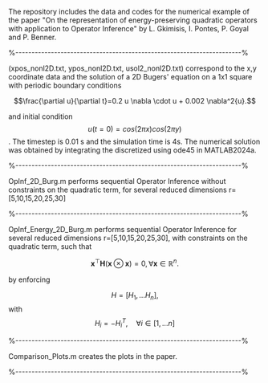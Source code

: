 The repository includes the data and codes for the numerical example of the paper "On the representation of energy-preserving quadratic operators with application to Operator Inference" by L. Gkimisis, I. Pontes, P. Goyal and P. Benner.

%----------------------------------------------------------------------%

(xpos_nonl2D.txt, ypos_nonl2D.txt, usol2_nonl2D.txt) correspond to the x,y coordinate data and the solution of a 2D Bugers' equation on a 1x1 square with periodic boundary conditions

$$\frac{\partial u}{\partial t}=0.2 u  \nabla \cdot u + 0.002 \nabla^2{u}.$$

and initial condition $$u(t = 0) = cos(2\pi x)cos(2\pi y)$$. The timestep is 0.01 s and the simulation time is 4s. The numerical solution was obtained by integrating the discretized using ode45 in MATLAB2024a.

%----------------------------------------------------------------------%

OpInf_2D_Burg.m performs sequential Operator Inference without constraints on the quadratic term, for several reduced dimensions r=[5,10,15,20,25,30]

%----------------------------------------------------------------------%

OpInf_Energy_2D_Burg.m performs sequential Operator Inference for several reduced dimensions r=[5,10,15,20,25,30], with constraints on the quadratic term, such that 

$$\mathbf{x}^\top\mathbf{H} \left( \mathbf{x} \otimes \mathbf{x} \right) =0, \forall \mathbf{x} \in \mathbb{R}^n.$$

by enforcing

$$H=[H_1, \dots H_n],$$ with $$H_i = - H_i^T, \quad \forall i \in [1, \dots n]$$

%----------------------------------------------------------------------%

Comparison_Plots.m creates the plots in the paper.

%----------------------------------------------------------------------%
